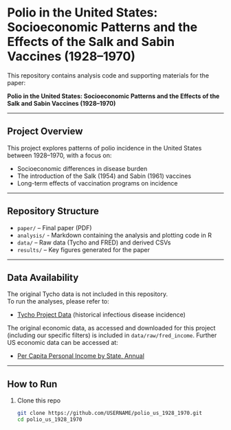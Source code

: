 # Polio in the United States: Socioeconomic Patterns and the Effects of the Salk and Sabin Vaccines (1928–1970)

This repository contains analysis code and supporting materials for the paper:

**Polio in the United States: Socioeconomic Patterns and the Effects of the Salk and Sabin Vaccines (1928–1970)**

---

## Project Overview
This project explores patterns of polio incidence in the United States between 1928–1970, with a focus on:
- Socioeconomic differences in disease burden
- The introduction of the Salk (1954) and Sabin (1961) vaccines
- Long-term effects of vaccination programs on incidence

---

## Repository Structure
- `paper/` – Final paper (PDF)
- `analysis/` - Markdown containing the analysis and plotting code in R 
- `data/` – Raw data (Tycho and FRED) and derived CSVs 
- `results/` – Key figures generated for the paper  

---

## Data Availability
The original Tycho data is not included in this repository.  
To run the analyses, please refer to:  
- [Tycho Project Data](https://www.tycho.pitt.edu/) (historical infectious disease incidence)  

The original economic data, as accessed and downloaded for this project (including our specific filters) is included in `data/raw/fred_income`. 
Further US economic data can be accessed at:
- [Per Capita Personal Income by State, Annual](https://fred.stlouisfed.org/release/tables?rid=110&eid=257197#snid=257202)

---

## How to Run
1. Clone this repo  
   ```bash
   git clone https://github.com/USERNAME/polio_us_1928_1970.git
   cd polio_us_1928_1970
